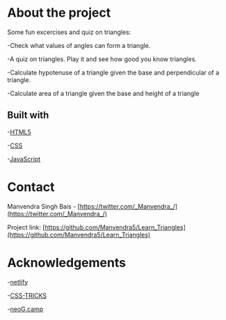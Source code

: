 # About the project

Some fun excercises and quiz on triangles:

-Check what values of angles can form a triangle.

-A quiz on triangles. Play it and see how good you know triangles.

-Calculate hypotenuse of a triangle given the base and perpendicular of a triangle. 

-Calculate area of a triangle given the base and height of a triangle

## Built with

-[HTML5](https://developer.mozilla.org/en-US/docs/Glossary/HTML5)

-[CSS](https://developer.mozilla.org/en-US/docs/Web/CSS)

-[JavaScript](https://developer.mozilla.org/en-US/docs/Web/javascript)

# Contact

Manvendra Singh Bais - [https://twitter.com/_Manvendra_/](https://twitter.com/_Manvendra_/)

Project link: [https://github.com/Manvendra5/Learn_Triangles](https://github.com/Manvendra5/Learn_Triangles)

# Acknowledgements

-[netlify](https://www.netlify.com/)

-[CSS-TRICKS](https://css-tricks.com/)

-[neoG.camp](https://neog.camp/)
